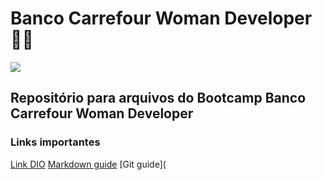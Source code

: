# Banco Carrefour Woman Developer 	:woman_technologist: 
![](https://t4.ftcdn.net/jpg/03/56/06/03/360_F_356060368_dRTwYTRMGHGz1YbTMgdTPa9LQiJzyZ3R.jpg)
## Repositório para arquivos do Bootcamp Banco Carrefour Woman Developer
### Links importantes
[Link DIO](https://web.dio.me/track/banco-carrefour-woman-developer)
[Markdown guide](https://www.markdownguide.org/basic-syntax/)
[Git guide](


